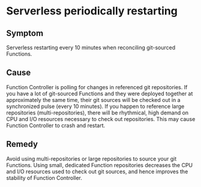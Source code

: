 # Serverless periodically restarting


## Symptom

Serverless restarting every 10 minutes when reconciling git-sourced Functions.

## Cause

Function Controller is polling for changes in referenced git repositories. If you have a lot of git-sourced Functions and they were deployed together at approximately the same time, their git sources will be checked out in a synchronized pulse (every 10 minutes). If you happen to reference large repositories (multi-repositories), there will be rhythmical, high demand on CPU and I/O resources necessary to check out repositories. This may cause Function Controller to crash and restart.

## Remedy

Avoid using multi-repositories or large repositories to source your git Functions. Using small, dedicated Function repositories decreases the CPU and I/O resources used to check out git sources, and hence improves the stability of Function Controller.